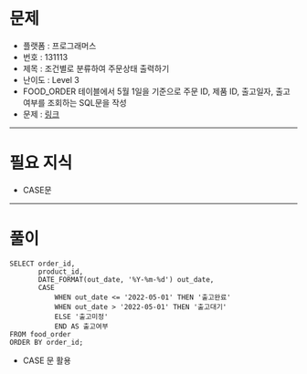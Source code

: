 # 문제
- 플랫폼 : 프로그래머스
- 번호 : 131113
- 제목 : 조건별로 분류하여 주문상태 출력하기
- 난이도 : Level 3
- FOOD_ORDER 테이블에서 5월 1일을 기준으로 주문 ID, 제품 ID, 출고일자, 출고여부를 조회하는 SQL문을 작성
- 문제 : <a href="https://school.programmers.co.kr/learn/courses/30/lessons/131113" target="_blank">링크</a>

---

# 필요 지식
- CASE문

---

# 풀이
```mysql
SELECT order_id,
       product_id,
       DATE_FORMAT(out_date, '%Y-%m-%d') out_date,
       CASE
           WHEN out_date <= '2022-05-01' THEN '출고완료'
           WHEN out_date > '2022-05-01' THEN '출고대기'
           ELSE '출고미정'
           END AS 출고여부
FROM food_order
ORDER BY order_id;
```
- CASE 문 활용
